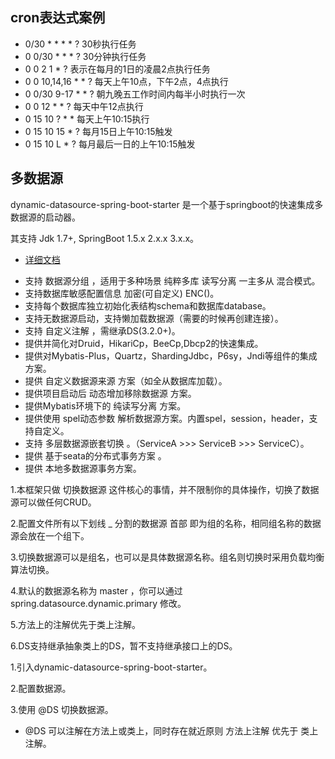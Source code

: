 ## cron表达式案例

- 0/30 * * * * ?   30秒执行任务
- 0 0/30 * * * ?    30分钟执行任务
- 0 0 2 1 * ?   表示在每月的1日的凌晨2点执行任务
- 0 0 10,14,16 * * ?   每天上午10点，下午2点，4点执行
- 0 0/30 9-17 * * ?   朝九晚五工作时间内每半小时执行一次
- 0 0 12 * * ?   每天中午12点执行
- 0 15 10 ? * *    每天上午10:15执行
- 0 15 10 15 * ?    每月15日上午10:15触发
- 0 15 10 L * ?    每月最后一日的上午10:15触发

## 多数据源

dynamic-datasource-spring-boot-starter 是一个基于springboot的快速集成多数据源的启动器。

其支持 Jdk 1.7+, SpringBoot 1.5.x 2.x.x 3.x.x。

* [详细文档](https://www.kancloud.cn/tracy5546/dynamic-datasource/2264611)

- 支持 数据源分组 ，适用于多种场景 纯粹多库 读写分离 一主多从 混合模式。
- 支持数据库敏感配置信息 加密(可自定义) ENC()。
- 支持每个数据库独立初始化表结构schema和数据库database。
- 支持无数据源启动，支持懒加载数据源（需要的时候再创建连接）。
- 支持 自定义注解 ，需继承DS(3.2.0+)。
- 提供并简化对Druid，HikariCp，BeeCp,Dbcp2的快速集成。
- 提供对Mybatis-Plus，Quartz，ShardingJdbc，P6sy，Jndi等组件的集成方案。
- 提供 自定义数据源来源 方案（如全从数据库加载）。
- 提供项目启动后 动态增加移除数据源 方案。
- 提供Mybatis环境下的 纯读写分离 方案。
- 提供使用 spel动态参数 解析数据源方案。内置spel，session，header，支持自定义。
- 支持 多层数据源嵌套切换 。（ServiceA >>> ServiceB >>> ServiceC）。
- 提供 基于seata的分布式事务方案 。
- 提供 本地多数据源事务方案。

1.本框架只做 切换数据源 这件核心的事情，并不限制你的具体操作，切换了数据源可以做任何CRUD。

2.配置文件所有以下划线 _ 分割的数据源 首部 即为组的名称，相同组名称的数据源会放在一个组下。

3.切换数据源可以是组名，也可以是具体数据源名称。组名则切换时采用负载均衡算法切换。

4.默认的数据源名称为 master ，你可以通过 spring.datasource.dynamic.primary 修改。

5.方法上的注解优先于类上注解。

6.DS支持继承抽象类上的DS，暂不支持继承接口上的DS。

1.引入dynamic-datasource-spring-boot-starter。

2.配置数据源。

3.使用 @DS 切换数据源。

- @DS 可以注解在方法上或类上，同时存在就近原则 方法上注解 优先于 类上注解。
